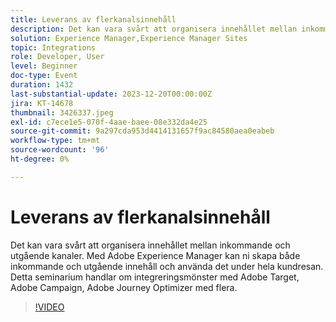 ```yaml
---
title: Leverans av flerkanalsinnehåll
description: Det kan vara svårt att organisera innehållet mellan inkommande och utgående kanaler. Med Adobe Experience Manager kan ni skapa både inkommande och utgående innehåll och använda det under hela kundresan. Detta seminarium handlar om integreringsmönster med Adobe Target, Adobe Campaign, Adobe Journey Optimizer med flera.
solution: Experience Manager,Experience Manager Sites
topic: Integrations
role: Developer, User
level: Beginner
doc-type: Event
duration: 1432
last-substantial-update: 2023-12-20T00:00:00Z
jira: KT-14678
thumbnail: 3426337.jpeg
exl-id: c7ece1e5-070f-4aae-baee-08e332da4e25
source-git-commit: 9a297cda953d4414131657f9ac84580aea0eabeb
workflow-type: tm+mt
source-wordcount: '96'
ht-degree: 0%

---
```


# Leverans av flerkanalsinnehåll

Det kan vara svårt att organisera innehållet mellan inkommande och utgående kanaler. Med Adobe Experience Manager kan ni skapa både inkommande och utgående innehåll och använda det under hela kundresan. Detta seminarium handlar om integreringsmönster med Adobe Target, Adobe Campaign, Adobe Journey Optimizer med flera.

>[!VIDEO](https://video.tv.adobe.com/v/3455017/?learn=on&captions=swe)
